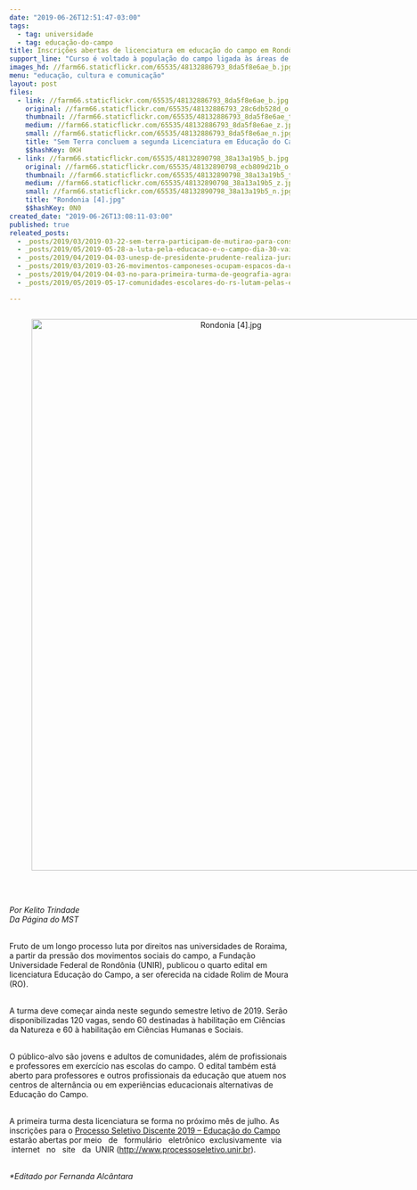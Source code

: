 ```yaml
---
date: "2019-06-26T12:51:47-03:00"
tags:
  - tag: universidade
  - tag: educação-do-campo
title: Inscrições abertas de licenciatura em educação do campo em Rondônia
support_line: "Curso é voltado à população do campo ligada às áreas de reforma agrária\n"
images_hd: //farm66.staticflickr.com/65535/48132886793_8da5f8e6ae_b.jpg
menu: "educação, cultura e comunicação"
layout: post
files:
  - link: //farm66.staticflickr.com/65535/48132886793_8da5f8e6ae_b.jpg
    original: //farm66.staticflickr.com/65535/48132886793_28c6db528d_o.jpg
    thumbnail: //farm66.staticflickr.com/65535/48132886793_8da5f8e6ae_t.jpg
    medium: //farm66.staticflickr.com/65535/48132886793_8da5f8e6ae_z.jpg
    small: //farm66.staticflickr.com/65535/48132886793_8da5f8e6ae_n.jpg
    title: "Sem Terra concluem a segunda Licenciatura em Educação do Campo pelo Pronera, no CE. Foto_Divulgação MST.jpg"
    $$hashKey: 0KH
  - link: //farm66.staticflickr.com/65535/48132890798_38a13a19b5_b.jpg
    original: //farm66.staticflickr.com/65535/48132890798_ecb809d21b_o.jpg
    thumbnail: //farm66.staticflickr.com/65535/48132890798_38a13a19b5_t.jpg
    medium: //farm66.staticflickr.com/65535/48132890798_38a13a19b5_z.jpg
    small: //farm66.staticflickr.com/65535/48132890798_38a13a19b5_n.jpg
    title: "Rondonia [4].jpg"
    $$hashKey: 0N0
created_date: "2019-06-26T13:08:11-03:00"
published: true
releated_posts:
  - _posts/2019/03/2019-03-22-sem-terra-participam-de-mutirao-para-construcao-do-centro-de-referencia-socioambiental-na-ufal.md
  - _posts/2019/05/2019-05-28-a-luta-pela-educacao-e-o-campo-dia-30-vai-ser-maior.md
  - _posts/2019/04/2019-04-03-unesp-de-presidente-prudente-realiza-jura-em-abril.md
  - _posts/2019/03/2019-03-26-movimentos-camponeses-ocupam-espacos-da-uffs-com-o-debate-da-reforma-agraria.md
  - _posts/2019/04/2019-04-03-no-para-primeira-turma-de-geografia-agraria-se-forma-conclui-licenciatura.md
  - _posts/2019/05/2019-05-17-comunidades-escolares-do-rs-lutam-pelas-escolas-no-campo.md

---
```

<div style="text-align:center">
<figure class="image" style="display:inline-block"><img alt="Rondonia [4].jpg" height="990" src="//farm66.staticflickr.com/65535/48132890798_38a13a19b5_b.jpg" width="700" />
<figcaption></figcaption>
</figure>
</div>

<p><br />
<br />
<em>Por&nbsp;Kelito Trindade&nbsp;<br />
Da P&aacute;gina do MST</em><br />
&nbsp;</p>

<p>Fruto de um longo processo luta por direitos nas universidades de Roraima, a partir da press&atilde;o dos movimentos sociais do campo, a Funda&ccedil;&atilde;o Universidade Federal de Rond&ocirc;nia (UNIR), publicou o quarto edital em licenciatura Educa&ccedil;&atilde;o do Campo, a ser oferecida na cidade Rolim de Moura (RO).</p>

<p><br />
A turma deve come&ccedil;ar ainda neste segundo&nbsp;semestre letivo de 2019. Ser&atilde;o disponibilizadas 120 vagas, sendo 60 destinadas &agrave; habilita&ccedil;&atilde;o em Ci&ecirc;ncias da Natureza e 60 &agrave; habilita&ccedil;&atilde;o em Ci&ecirc;ncias Humanas e Sociais.</p>

<p><br />
O p&uacute;blico-alvo s&atilde;o jovens e adultos de comunidades, al&eacute;m de profissionais e professores em exerc&iacute;cio nas escolas do campo. O edital tamb&eacute;m est&aacute; aberto para professores e outros profissionais da educa&ccedil;&atilde;o que atuem nos centros de altern&acirc;ncia ou em experi&ecirc;ncias educacionais alternativas de Educa&ccedil;&atilde;o do Campo.&nbsp;</p>

<p><br />
A primeira turma desta licenciatura se forma no pr&oacute;ximo m&ecirc;s de julho.&nbsp;As inscri&ccedil;&otilde;es para o <a href="http://www.processoseletivo.unir.br/index.php?pag=concursos&amp;id_tipo=2">Processo Seletivo Discente 2019 &ndash; Educa&ccedil;&atilde;o do Campo </a>estar&atilde;o abertas por meio&nbsp; &nbsp;de&nbsp; &nbsp;formul&aacute;rio&nbsp; &nbsp;eletr&ocirc;nico&nbsp; exclusivamente&nbsp; via&nbsp; &nbsp;internet&nbsp; &nbsp;no&nbsp; &nbsp;site&nbsp; &nbsp;da&nbsp; UNIR (<a href="http://www.processoseletivo.unir.br">http://www.processoseletivo.unir.br</a>).</p>

<p><br />
<em>*Editado por Fernanda Alc&acirc;ntara</em></p>
